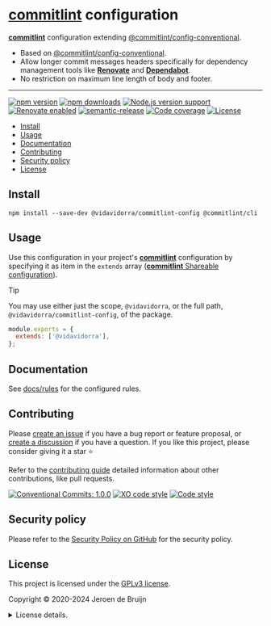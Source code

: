 # [**commitlint**][commitlint] configuration <!-- omit in toc -->

[**commitlint**][commitlint] configuration extending [@commitlint/config-conventional][@commitlint/config-conventional].

- Based on [@commitlint/config-conventional][@commitlint/config-conventional].
- Allow longer commit messages headers specifically for dependency management tools like [**Renovate**](https://www.mend.io/renovate/) and [**Dependabot**](https://dependabot.com/).
- No restriction on maximum line length of body and footer.

---

[![npm version](https://img.shields.io/npm/v/@vidavidorra/commitlint-config?logo=npm&style=flat-square)](https://www.npmjs.com/package/@vidavidorra/commitlint-config)
[![npm downloads](https://img.shields.io/npm/dm/@vidavidorra/commitlint-config?logo=npm&style=flat-square)](https://www.npmjs.com/package/@vidavidorra/commitlint-config)
[![Node.js version support](https://img.shields.io/node/v/@vidavidorra/commitlint-config?logo=node.js&style=flat-square)](https://nodejs.org/en/about/releases/)
[![Renovate enabled](https://img.shields.io/badge/Renovate-enabled-brightgreen?logo=renovatebot&logoColor&style=flat-square)](https://renovatebot.com)
[![semantic-release](https://img.shields.io/badge/%20%20%F0%9F%93%A6%F0%9F%9A%80-semantic--release-e10079?style=flat-square)](https://github.com/semantic-release/semantic-release)
[![Code coverage](https://img.shields.io/codecov/c/github/vidavidorra/commitlint-config?logo=codecov&style=flat-square)](https://codecov.io/gh/vidavidorra/commitlint-config)
[![License](https://img.shields.io/github/license/vidavidorra/commitlint-config?style=flat-square)](LICENSE.md)

- [Install](#install)
- [Usage](#usage)
- [Documentation](#documentation)
- [Contributing](#contributing)
- [Security policy](#security-policy)
- [License](#license)

## Install

```shell
npm install --save-dev @vidavidorra/commitlint-config @commitlint/cli
```

## Usage

Use this configuration in your project's [**commitlint**][commitlint] configuration by specifying it as item in the `extends` array ([**commitlint** Shareable configuration](https://commitlint.js.org/#/concepts-shareable-config?id=concept-shareable-configuration)).

> [!TIP]
> You may use either just the scope, `@vidavidorra`, or the full path, `@vidavidorra/commitlint-config`, of the package.

```js
module.exports = {
  extends: ['@vidavidorra'],
};
```

## Documentation

See [docs/rules](docs/rules.md) for the configured rules.

## Contributing

Please [create an issue](https://github.com/vidavidorra/commitlint-config/issues/new/choose) if you have a bug report or feature proposal, or [create a discussion](https://github.com/vidavidorra/commitlint-config/discussions) if you have a question. If you like this project, please consider giving it a star ⭐

Refer to the [contributing guide](https://github.com/vidavidorra/.github/blob/main/CONTRIBUTING.md) detailed information about other contributions, like pull requests.

[![Conventional Commits: 1.0.0](https://img.shields.io/badge/Conventional%20Commits-1.0.0-yellow?style=flat-square)](https://conventionalcommits.org)
[![XO code style](https://shields.io/badge/code_style-5ed9c7?logo=xo&labelColor=gray&style=flat-square)](https://github.com/xojs/xo)
[![Code style](https://img.shields.io/badge/code_style-Prettier-ff69b4?logo=prettier&style=flat-square)](https://github.com/prettier/prettier)

## Security policy

Please refer to the [Security Policy on GitHub](https://github.com/vidavidorra/commitlint-config/security/) for the security policy.

## License

This project is licensed under the [GPLv3 license](https://www.gnu.org/licenses/gpl.html).

Copyright © 2020-2024 Jeroen de Bruijn

<details><summary>License details.</summary>
<p>

This program is free software: you can redistribute it and/or modify
it under the terms of the GNU General Public License as published by
the Free Software Foundation, either version 3 of the License, or
(at your option) any later version.

This program is distributed in the hope that it will be useful,
but WITHOUT ANY WARRANTY; without even the implied warranty of
MERCHANTABILITY or FITNESS FOR A PARTICULAR PURPOSE. See the
GNU General Public License for more details.

You should have received a copy of the GNU General Public License
along with this program. If not, see <http://www.gnu.org/licenses/>.

The full text of the license is available in the [LICENSE](LICENSE.md) file in this repository and [online](https://www.gnu.org/licenses/gpl.html).

</details>

<!-- References -->

[commitlint]: https://commitlint.js.org/
[@commitlint/config-conventional]: https://github.com/conventional-changelog/commitlint/tree/master/%40commitlint/config-conventional
